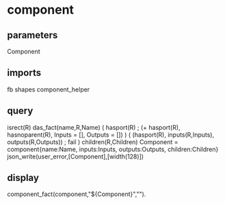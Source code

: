 # component
## parameters
  Component
## imports
  fb
  shapes
  component_helper
## query
  isrect(R)
  das_fact(name,R,Name)
  ( hasport(R) ; (\+ hasport(R), hasnoparent(R), Inputs = [], Outputs = []) )
  ( (hasport(R), inputs(R,Inputs), outputs(R,Outputs)) ; fail )
  children(R,Children)
  Component = component{name:Name, inputs:Inputs, outputs:Outputs, children:Children}
  json_write(user_error,[Component],[width(128)])
## display
component_fact(component,\"${Component}\",\"\").

